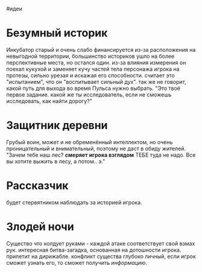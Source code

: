 #идеи
# Безумный историк
Инкубатор старый и очень слабо финансируется из-за расположения на невыгодной территории, большинство историков ушло на более перспективные места, но остался один. из-за влияния измерения он поехал кукухой и заменяет кучу частей тела персонажа игрока на протезы, сильно урезая и искажая его способности. считает это "испытанием", что он "воспитывает сильный дух". так же не говорит, какой путь для выхода во время Пульса нужно выбрать. "Это твоё первое задание. какой же ты исследователь, если не сможешь исследовать, как найти дорогу?"

# Защитник деревни
Грубый воин, может и не обременённый интеллектом, но очень проницательный и внимательный, поэтому не даст в обиду жителей.
"Зачем тебе наш лес? **смеряет игрока взглядом** ТЕБЕ туда не надо. Все вы хотите выжить в лесу, а потом.. э."

# Рассказчик
будет стервятником наблюдать за историей игрока.

# Злодей ночи
Существо что колдует руками - каждой атаке соответствует свой взмах рук. интересная битва-загадка, основанная на дотошности игрока.  прилетит на дирижабле.  конфликт существа глубоко личный, если игрок сможет узнать его, то сможет получить *информацию*.